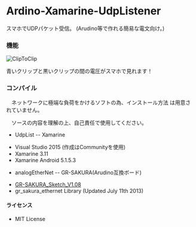 # Ardino-Xamarine-UdpListener
スマホでUDPパケット受信。 (Arudino等で作れる簡易な電文向け。)


### 機能

![ClipToClip](http://saneyukim.github.io/images/CIMG3202.png)

青いクリップと黒いクリップの間の電圧がスマホで見れます！


### コンパイル

　ネットワークに極端な負荷をかけるソフトの為、インストール方法
は用意されていません。  


　ソースの内容を理解の上、自己責任で使用してください。

* UdpList
-- Xamarine
 - Visual Studio 2015 (作成はCommunityを使用)
 - Xamarine 3.11
 - Xamarine Android 5.1.5.3

* analogEtherNet
-- GR-SAKURA(Arudino互換ボード) 
 - [GR-SAKURA_Sketch_V1.08](http://tool-cloud2.renesas.com/)
 - gr_sakura_ethernet Library (Updated July 11th 2013)

#### ライセンス

* MIT License
